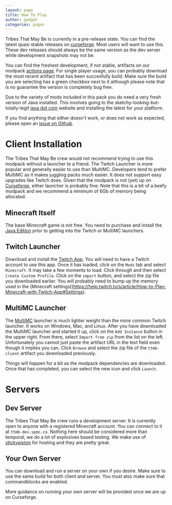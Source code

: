 ```yaml
---
layout: page
title: How To Play
author: gadget
categories: pages
---
```


Tribes That May Be is currently in a pre-release state. You can find the latest quasi stable releases on [curseforge](https://www.curseforge.com/minecraft/modpacks/tribes-that-may-be). Most users will want to use this. These dev releases should always be the same version as the dev server while development snapshots may not be.

You can find the freshest development, if not stable, artifacts on our modpack [actions page](https://github.com/tribesthatmaybe/modpack/actions?query=workflow%3Amake-modpack). For single player usage, you can probably download the most recent artifact that has been succesfully build. Make sure the build you are selecting has a green checkbox next to it although please note that is no guarantee the version is completely bug free.

Due to the variety of mods included in this pack you do need a very fresh version of Java installed. This involves going to the sketchy-looking-but-totally-legit [java dot com](https://www.java.com/) website and installing the latest for your platform.

If you find anything that either doesn't work, or does not work as expected, please open an [issue on Github](https://github.com/tribesthatmaybe/modpack/issues).

# Client Installation

The Tribes That May Be crew would not recommend trying to use this modpack without a launcher to a friend. The Twitch Launcher is more popular and generally easier to use than MultiMC. Developers tend to prefer MultiMC as it makes juggling packs much easier. It does not support easy upgrades like Twitch does. Given that the modpack is not (yet) up on [Curseforge](https://www.curseforge.com/), either launcher is probably fine. Note that this is a bit of a beefy modpack and we recommend a minimum of 6Gb of memory being allocated.

## Minecraft Itself

The base Minecraft game is not free. You need to purchase and install the [Java Edition](https://www.minecraft.net/en-us/store/minecraft-java-edition/) prior to getting into the Twitch or MultiMC launchers.

## Twitch Launcher

Download and install the [Twitch App](https://www.twitch.tv/downloads). You will need to have a Twitch account to use this app. Once it has loaded, click on the `Mods` tab and select `Minecraft`. It may take a few moments to load. Click through and then select `Create Custom Profile`. Click on the `import` button, and select the zip file you downloaded earlier. You will probably need to bump up the memory used in the [Minecraft settings[(https://help.twitch.tv/s/article/How-to-Play-Minecraft-with-Twitch-App#Settings).

## MultiMC Launcher

The [MultiMC](https://multimc.org/) launcher is much lighter weight than the more common Twitch launcher. It works on Windows, Mac, and Linux. After you have downloaded the MultiMC launcher and started it up, click on the `Add Instance` button in the upper right. From there, select `Import from zip` from the list on the left. Unfortunately you cannot just paste the artifact URL in the text field even though it implies you can. Click `Browse` and select the zip file of the `ttmb-client` artifact you downloaded previously.

Things will happen for a bit as the modpack dependencies are downloaded. Once that has completed, you can select the new icon and click `Launch`.

# Servers

## Dev Server

The Tribes That May Be crew runs a development server. It is currently open to anyone with a registered Minecraft account. You can connect to it at `ttmb-dev.spmc.co`. Nothing here should be considered more than temporal, we do a lot of explosives based testing. We make use of [stickypiston](https://stickypiston.co/) for hosting and they are pretty great.

## Your Own Server

You can download and run a server on your own if you desire. Make sure to use the same build for both client and server. You must also make sure that commandblocks are enabled.

More guidance on running your own server will be provided once we are up on Curseforge.
